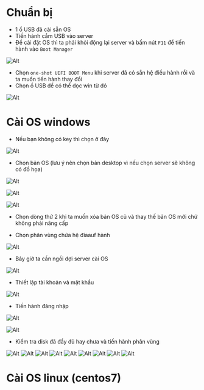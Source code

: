 # Chuẩn bị
- 1 ổ USB đã cài sẵn OS 
- Tiến hành cắm USB vào server
- Để cài đặt OS thì ta phải khỏi động lại server và bấm nút `F11` để tiến hành vào `Boot Manager`

![Alt](/thuctap/anh/Screenshot_472.png)

- Chọn `one-shot UEFI BOOT Menu` khi server đã có sẵn hệ điều hành rồi và ta muốn tiến hành thay đổi
- Chọn ổ USB để có thể đọc win từ đó

![Alt](/thuctap/anh/Screenshot_473.png)

# Cài OS windows
- Nếu bạn không có key thì chọn ở đây

![Alt](/thuctap/anh/Screenshot_474.png)

- Chọn bản OS (lưu ý nên chọn bản desktop vì nếu chọn server sẽ không có đồ họa)

![Alt](/thuctap/anh/Screenshot_475.png)

![Alt](/thuctap/anh/Screenshot_476.png)

![Alt](/thuctap/anh/Screenshot_477.png)
- Chọn dòng thứ 2 khi ta muốn xóa bản OS cũ và thay thế bản OS mới chứ không phải nâng cấp

- Chọn phân vùng chứa hệ điaauf hành

![Alt](/thuctap/anh/Screenshot_478.png)

- Bây giờ ta cần ngồi đợi server cài OS

![Alt](/thuctap/anh/Screenshot_479.png)

- Thiết lập tài khoản và mật khẩu

![Alt](/thuctap/anh/Screenshot_480.png)

- Tiến hành đăng nhập

![Alt](/thuctap/anh/Screenshot_481.png)

![Alt](/thuctap/anh/Screenshot_482.png)

- Kiểm tra disk đã đầy đủ hay chưa và tiến hành phân vùng

![Alt](/thuctap/anh/Screenshot_483.png)
![Alt](/thuctap/anh/Screenshot_484.png)
![Alt](/thuctap/anh/Screenshot_485.png)
![Alt](/thuctap/anh/Screenshot_486.png)
![Alt](/thuctap/anh/Screenshot_487.png)
![Alt](/thuctap/anh/Screenshot_488.png)
![Alt](/thuctap/anh/Screenshot_489.png)
![Alt](/thuctap/anh/Screenshot_490.png)
![Alt](/thuctap/anh/Screenshot_491.png)

# Cài OS linux (centos7)